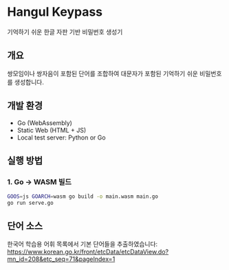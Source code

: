 # Hangul Keypass

기억하기 쉬운 한글 자판 기반 비밀번호 생성기

## 개요

쌍모임이나 쌍자음이 포함된 단어를 조합하여 대문자가 포함된 기억하기 쉬운 비밀번호를 생성합니다.

## 개발 환경

- Go (WebAssembly)
- Static Web (HTML + JS)
- Local test server: Python or Go

## 실행 방법

### 1. Go → WASM 빌드

```bash
GOOS=js GOARCH=wasm go build -o main.wasm main.go
go run serve.go
```

## 단어 소스

한국어 학습용 어휘 목록에서 기본 단어들을 추출하였습니다: https://www.korean.go.kr/front/etcData/etcDataView.do?mn_id=208&etc_seq=71&pageIndex=1
